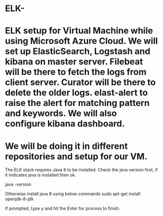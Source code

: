 # ELK-

# ELK setup for Virtual Machine while using Microsoft Azure Cloud. We will set up ElasticSearch, Logstash and kibana on master server. Filebeat will be there to fetch the logs from client server. Curator will be there to delete the older logs. elast-alert to raise the alert for matching pattern and keywords. We will also configure kibana dashboard.

# We will be doing it in different repositories and setup for our VM. 



The ELK stack requires Java 8 to be installed. Check the java version first, if it indicates java is installed then ok.  

java -version

Otherwise install java 8 using below commands
 sudo apt-get install openjdk-8-jdk

If prompted, type y and hit the Enter for process to finish. 

